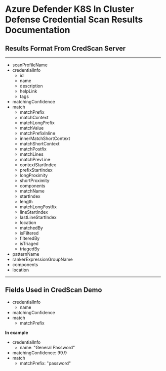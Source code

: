 # Azure Defender K8S In Cluster Defense Credential Scan Results Documentation

## Results Format From CredScan Server

---
- scanProfileName
- credentialInfo
  - id
  - name
  - description
  - helpLink
  - tags
- matchingConfidence
- match
  - matchPrefix
  - matchContext
  - matchLongPrefix
  - matchValue
  - matchPrefixInline
  - innerMatchShortContext
  - matchShortContext
  - matchPostfix
  - matchLines
  - matchPrevLine
  - contextStartIndex
  - prefixStartIndex
  - longProximity
  - shortProximity
  - components
  - matchName
  - startIndex
  - length
  - matchLongPostfix
  - lineStartIndex
  - lastLineStartIndex
  - location
  - matchedBy
  - isFiltered
  - filteredBy
  - isTriaged
  - triagedBy
- patternName
- rankerExpressionGroupName
- components
- location
---


## Fields Used in CredScan Demo
- credentialInfo
  - name
- matchingConfidence
- match
  - matchPrefix

**In example**
- credentialInfo
  - name: "General Password"
- matchingConfidence: 99.9
- match
  - matchPrefix: "password"